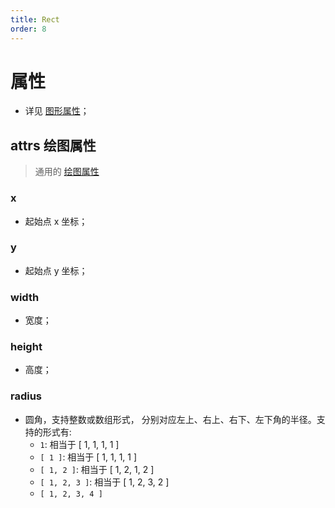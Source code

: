 ```yaml
---
title: Rect
order: 8
---
```


# 属性

- 详见 [图形属性](en/docs/api/shape/api#属性)；

## attrs 绘图属性

> 通用的 [绘图属性](/en/docs/api/shape/attrs)

### x

- 起始点 x 坐标；

### y

- 起始点 y 坐标；

### width

- 宽度；

### height

- 高度；

### radius

- 圆角，支持整数或数组形式， 分别对应左上、右上、右下、左下角的半径。支持的形式有:
  - `1`: 相当于 [ 1, 1, 1, 1 ]
  - `[ 1 ]`: 相当于 [ 1, 1, 1, 1 ]
  - `[ 1, 2 ]`: 相当于 [ 1, 2, 1, 2 ]
  - `[ 1, 2, 3 ]`: 相当于 [ 1, 2, 3, 2 ]
  - `[ 1, 2, 3, 4 ]`
